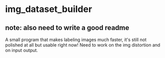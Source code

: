 # img_dataset_builder

## note: also need to write a good readme

A small program that makes labeling images much faster, it's still not polished at all but usable right now! 
Need to work on the img distortion and on input output.
